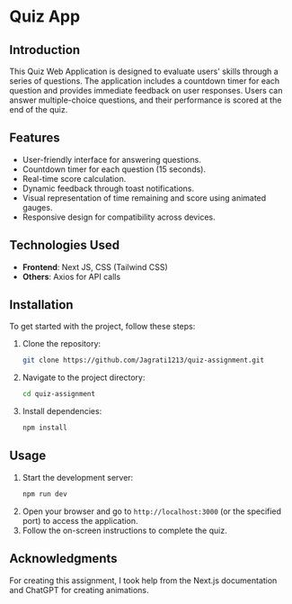 # Quiz App

## Introduction

This Quiz Web Application is designed to evaluate users' skills through a series of questions. The application includes a countdown timer for each question and provides immediate feedback on user responses. Users can answer multiple-choice questions, and their performance is scored at the end of the quiz.

## Features

- User-friendly interface for answering questions.
- Countdown timer for each question (15 seconds).
- Real-time score calculation.
- Dynamic feedback through toast notifications.
- Visual representation of time remaining and score using animated gauges.
- Responsive design for compatibility across devices.

## Technologies Used

- **Frontend**: Next JS, CSS (Tailwind CSS)
- **Others**: Axios for API calls

## Installation

To get started with the project, follow these steps:

1. Clone the repository:
   ```bash
   git clone https://github.com/Jagrati1213/quiz-assignment.git
   ```
2. Navigate to the project directory:
   ```bash
   cd quiz-assignment
   ```
3. Install dependencies:
   ```bash
   npm install
   ```

## Usage

1. Start the development server:
   ```bash
   npm run dev
   ```
2. Open your browser and go to `http://localhost:3000` (or the specified port) to access the application.
3. Follow the on-screen instructions to complete the quiz.

## Acknowledgments

For creating this assignment, I took help from the Next.js documentation and ChatGPT for creating animations.
